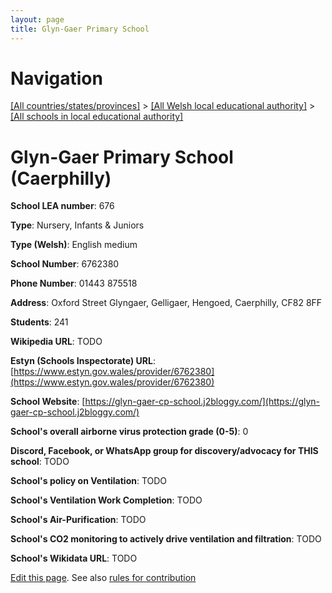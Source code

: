 ```yaml
---
layout: page
title: Glyn-Gaer Primary School
---
```

# Navigation

[[All countries/states/provinces]](../../..) > [[All Welsh local educational authority]](../..) > [[All schools in local educational authority]](..)

# Glyn-Gaer Primary School (Caerphilly)

**School LEA number**: 676

**Type**: Nursery, Infants & Juniors

**Type (Welsh)**: English medium

**School Number**: 6762380

**Phone Number**: 01443 875518

**Address**: Oxford Street Glyngaer, Gelligaer, Hengoed, Caerphilly, CF82 8FF

**Students**: 241

**Wikipedia URL**: TODO

**Estyn (Schools Inspectorate) URL**: [https://www.estyn.gov.wales/provider/6762380](https://www.estyn.gov.wales/provider/6762380)

**School Website**: [https://glyn-gaer-cp-school.j2bloggy.com/](https://glyn-gaer-cp-school.j2bloggy.com/)

**School's overall airborne virus protection grade (0-5)**: 0

**Discord, Facebook, or WhatsApp group for discovery/advocacy for THIS school**: TODO

**School's policy on Ventilation**: TODO

**School's Ventilation Work Completion**: TODO

**School's Air-Purification**: TODO

**School's CO2 monitoring to actively drive ventilation and filtration**: TODO

**School's Wikidata URL**: TODO




[Edit this page](https://github.com/VentilationProject/Wales/edit/prif/./Caerphilly/Glyn-Gaer_Primary_School.md). See also [rules for contribution](../../../contribution-rules/)